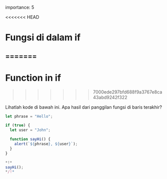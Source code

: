 importance: 5

<<<<<<< HEAD
# Fungsi di dalam if
=======
---
# Function in if
>>>>>>> 7000ede297bfd688f9a3767e8ca43abd9242f322

Lihatlah kode di bawah ini. Apa hasil dari panggilan fungsi di baris terakhir?

```js run
let phrase = "Hello";

if (true) {
  let user = "John";

  function sayHi() {
    alert(`${phrase}, ${user}`);
  }
}

*!*
sayHi();
*/!*
```
